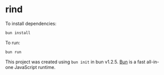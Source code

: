 # rind

To install dependencies:

```bash
bun install
```

To run:

```bash
bun run 
```

This project was created using `bun init` in bun v1.2.5. [Bun](https://bun.sh) is a fast all-in-one JavaScript runtime.
